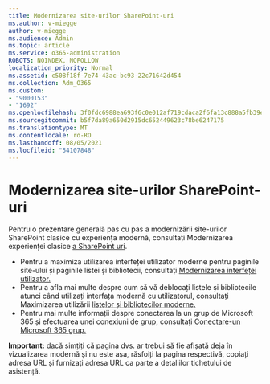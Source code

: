 ```yaml
---
title: Modernizarea site-urilor SharePoint-uri
ms.author: v-miegge
author: v-miegge
ms.audience: Admin
ms.topic: article
ms.service: o365-administration
ROBOTS: NOINDEX, NOFOLLOW
localization_priority: Normal
ms.assetid: c508f18f-7e74-43ac-bc93-22c71642d454
ms.collection: Adm_O365
ms.custom:
- "9000153"
- "1692"
ms.openlocfilehash: 3f0fdc6988ea693f6c0e012af719cdaca2f6fa13c888a5fb39e35387e1a820e7
ms.sourcegitcommit: b5f7da89a650d2915dc652449623c78be6247175
ms.translationtype: MT
ms.contentlocale: ro-RO
ms.lasthandoff: 08/05/2021
ms.locfileid: "54107848"
---
```

# <a name="modernize-your-sharepoint-sites"></a>Modernizarea site-urilor SharePoint-uri

Pentru o prezentare generală pas cu pas a modernizării site-urilor SharePoint clasice cu experiența modernă, consultați Modernizarea experienței clasice [a SharePoint uri](https://docs.microsoft.com/sharepoint/dev/transform/modernize-classic-sites).

* Pentru a maximiza utilizarea interfeței utilizator moderne pentru paginile site-ului și paginile listei și bibliotecii, consultați [Modernizarea interfeței utilizator.](https://docs.microsoft.com/sharepoint/dev/transform/modernize-userinterface)
* Pentru a afla mai multe despre cum să vă deblocați listele și bibliotecile atunci când utilizați interfața modernă cu utilizatorul, consultați Maximizarea utilizării [listelor și bibliotecilor moderne.](https://docs.microsoft.com/sharepoint/dev/transform/modernize-userinterface-lists-and-libraries)
* Pentru mai multe informații despre conectarea la un grup de Microsoft 365 și efectuarea unei conexiuni de grup, consultați [Conectare-un Microsoft 365 grup.](https://docs.microsoft.com/sharepoint/dev/transform/modernize-connect-to-office365-group)

**Important:** dacă simțiți că pagina dvs. ar trebui să fie afișată deja în vizualizarea modernă și nu este așa, răsfoiți la pagina respectivă, copiați adresa URL și furnizați adresa URL ca parte a detaliilor tichetului de asistență.
